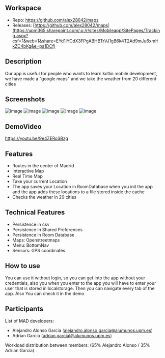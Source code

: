 

## Workspace 
- Repo: https://github.com/alex28042/maps
- Releases: [https://github.com/alex28042/maps](https://upm365.sharepoint.com/:u:/r/sites/Mobileapp/SitePages/Tracking.aspx?csf=1&web=1&share=EYd1lYCdX3FPgABHBTrVJ1gB6k4T2Ad9mJu6xmHkZC4bKg&e=ps1DCf)
## Description
Our app is useful for people who wants to learn kotlin mobile development, we have made a "google maps" and we take the weather from 20 different cities

## Screenshots
![image](https://github.com/alex28042/maps/assets/73026276/656f3368-155f-45e5-975c-5981d0d60f47)
![image](https://github.com/alex28042/maps/assets/73026276/8fbf527d-fc0d-49df-b308-406f5aab91b3)
![image](https://github.com/alex28042/maps/assets/73026276/b7fb1acb-cd97-42e1-b3ff-9b9cd9e73b09)
![image](https://github.com/alex28042/maps/assets/73026276/cb1697d0-71d9-42dd-a2de-25f816e8e4b0)
![image](https://github.com/alex28042/maps/assets/73026276/c925d477-c749-4317-9b0f-77838f308ac4)


## DemoVideo
https://youtu.be/9e4ZERoSBzg
## Features
- Routes in the center of Madrid
- Interactive Map
- Real Time Map
- Take your current Location
- The app saves your Location in RoomDatabase when you init the app and the app adds these locations to a file stored inside the cache
- Checks the weather in 20 cities

## Technical Features
- Persistence in csv
- Persistence in Shared Preferences
- Persistence in Room Database
- Maps: Openstreetmaps
- Menu: BottomNav
- Sensors: GPS coordinates
## How to use
You can use it without login, so you can get into the app without your credentials, also you when you enter to the app you will have to enter your user that is stored in localstorage. Then you can navigate every tab of the app. Also You can check it in the demo

## Participants
List of MAD developers:

- Alejandro Alonso García (alejandro.alonso.garcia@alumunos.upm.es)
- Adrian García (adrian.garcial@alumunos.upm.es)
  
Workload distribution between members: (65% Alejandro Alonso / 35% Adrian Garcia) . 
